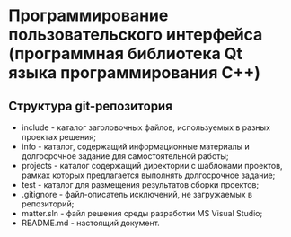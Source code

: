 # Программирование пользовательского интерфейса (программная библиотека Qt языка программирования C++)

## Структура git-репозитория

- include - каталог заголовочных файлов, используемых в разных проектах решения;
- info - каталог, содержащий информационные материалы и долгосрочное задание для самостоятельной работы;
- projects - каталог содержащий директории с шаблонами проектов, рамках которых предлагается выполнять долгосрочное задание;
- test - каталог для размещения результатов сборки проектов;
- .gitignore - файл-описатель исключений, не загружаемых в репозиторий;
- matter.sln - файл решения среды разработки MS Visual Studio;
- README.md - настоящий документ.
